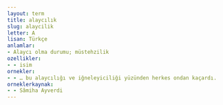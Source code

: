 ```yaml
---
layout: term
title: alaycılık
slug: alaycilik
letter: A
lisan: Türkçe
anlamlar:
- Alaycı olma durumu; müstehzilik
ozellikler:
- - isim
ornekler:
- - … bu alaycılığı ve iğneleyiciliği yüzünden herkes ondan kaçardı.
orneklerkaynak:
- - Sâmiha Ayverdi
---
```

